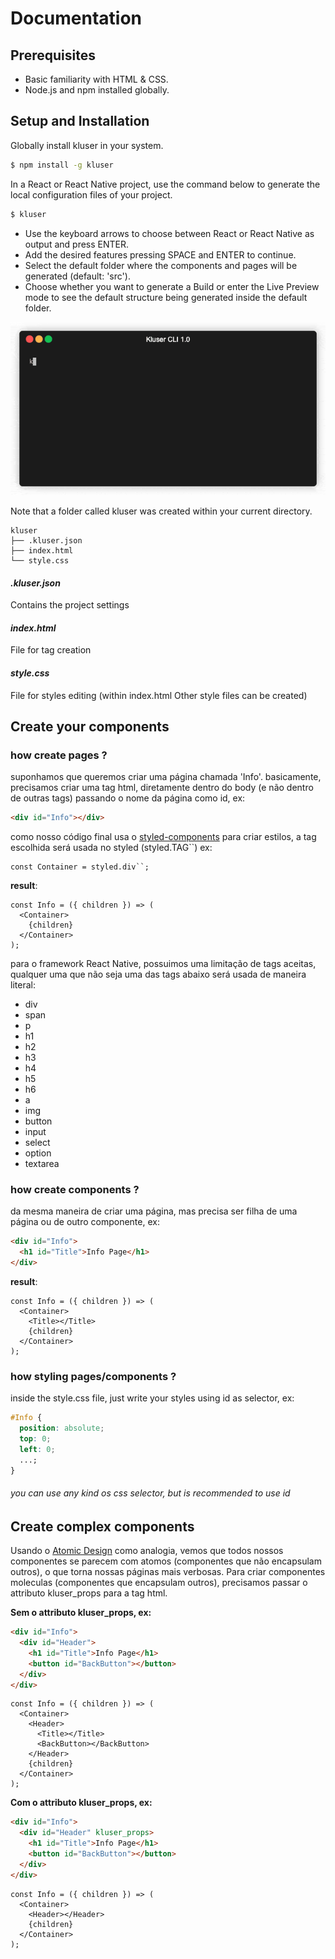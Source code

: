 # Documentation

## Prerequisites

- Basic familiarity with HTML & CSS.
- Node.js and npm installed globally.

## Setup and Installation

Globally install kluser in your system.

```sh
$ npm install -g kluser
```

In a React or React Native project, use the command below to generate the local configuration files of your project.

```sh
$ kluser
```

- Use the keyboard arrows to choose between React or React Native as output and press ENTER.
- Add the desired features pressing SPACE and ENTER to continue.
- Select the default folder where the components and pages will be generated (default: 'src').
- Choose whether you want to generate a Build or enter the Live Preview mode to see the default structure being generated inside the default folder.

![Alt Text](./usage.gif)

Note that a folder called kluser was created within your current directory.

```
kluser
├── .kluser.json
├── index.html
└── style.css
```

#### _.kluser.json_

Contains the project settings

#### _index.html_

File for tag creation

#### _style.css_

File for styles editing (within index.html Other style files can be created)

## Create your components

### how create pages ?

suponhamos que queremos criar uma página chamada 'Info'. basicamente, precisamos criar uma tag html, diretamente dentro do body (e não dentro de outras tags) passando o nome da página como id, ex:

```html
<div id="Info"></div>
```

como nosso código final usa o [styled-components](https://styled-components.com/) para criar estilos, a tag escolhida será usada no styled (styled.TAG``) ex:

```
const Container = styled.div``;
```

**result**:

```
const Info = ({ children }) => (
  <Container>
    {children}
  </Container>
);
```

para o framework React Native, possuimos uma limitação de tags aceitas, qualquer uma que não seja uma das tags abaixo será usada de maneira literal:

- div
- span
- p
- h1
- h2
- h3
- h4
- h5
- h6
- a
- img
- button
- input
- select
- option
- textarea

### how create components ?

da mesma maneira de criar uma página, mas precisa ser filha de uma página ou de outro componente, ex:

```html
<div id="Info">
  <h1 id="Title">Info Page</h1>
</div>
```

**result**:

```
const Info = ({ children }) => (
  <Container>
    <Title></Title>
    {children}
  </Container>
);
```

### how styling pages/components ?

inside the style.css file, just write your styles using id as selector, ex:

```css
#Info {
  position: absolute;
  top: 0;
  left: 0;
  ...;
}
```

###### you can use any kind os css selector, but is recommended to use id

## Create complex components

Usando o [Atomic Design](https://bradfrost.com/blog/post/atomic-web-design/) como analogia, vemos que todos nossos componentes se parecem com atomos (componentes que não encapsulam outros), o que torna nossas páginas mais verbosas. Para criar componentes moleculas (componentes que encapsulam outros), precisamos passar o attributo kluser_props para a tag html.

**Sem o attributo kluser_props, ex:**

```html
<div id="Info">
  <div id="Header">
    <h1 id="Title">Info Page</h1>
    <button id="BackButton"></button>
  </div>
</div>
```

```
const Info = ({ children }) => (
  <Container>
    <Header>
      <Title></Title>
      <BackButton></BackButton>
    </Header>
    {children}
  </Container>
);
```

**Com o attributo kluser_props, ex:**

```html
<div id="Info">
  <div id="Header" kluser_props>
    <h1 id="Title">Info Page</h1>
    <button id="BackButton"></button>
  </div>
</div>
```

```
const Info = ({ children }) => (
  <Container>
    <Header></Header>
    {children}
  </Container>
);
```
